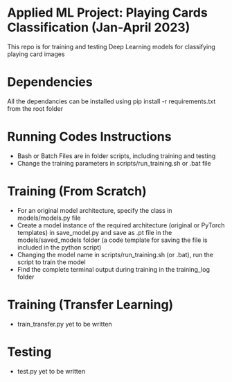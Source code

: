 # Applied ML Project: Playing Cards Classification (Jan-April 2023)

This repo is for training and testing Deep Learning models for classifying playing card images

# Dependencies
All the dependancies can be installed using pip install -r requirements.txt from the root folder

# Running Codes Instructions
- Bash or Batch Files are in folder scripts, including training and testing
- Change the training parameters in scripts/run_training.sh or .bat file

# Training (From Scratch)
- For an original model architecture, specify the class in models/models.py file
- Create a model instance of the required architecture (original or PyTorch templates) in save_model.py and save as .pt file in the models/saved_models folder (a code template for saving the file is included in the python script)
- Changing the model name in scripts/run_training.sh (or .bat), run the script to train the model
- Find the complete terminal output during training in the training_log folder

# Training (Transfer Learning)
- train_transfer.py yet to be written

# Testing
- test.py yet to be written